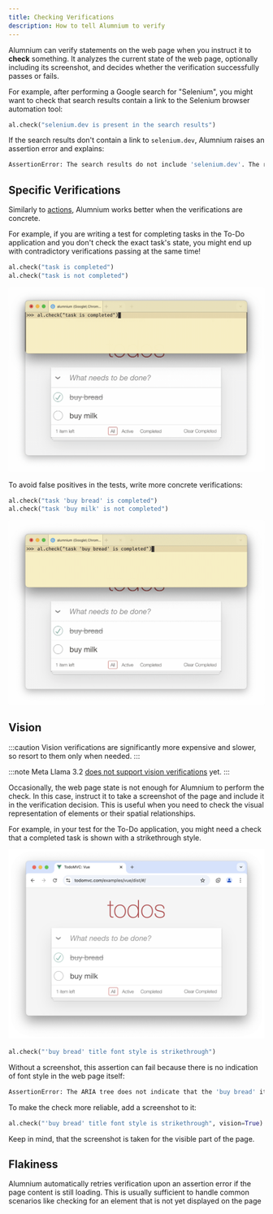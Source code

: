 ```yaml
---
title: Checking Verifications
description: How to tell Alumnium to verify
---
```


Alumnium can verify statements on the web page when you instruct it to **check** something. It analyzes the current state of the web page, optionally including its screenshot, and decides whether the verification successfully passes or fails.

For example, after performing a Google search for "Selenium", you might want to check that search results contain a link to the Selenium browser automation tool:

```python
al.check("selenium.dev is present in the search results")
```

If the search results don't contain a link to `selenium.dev`, Alumnium raises an assertion error and explains:

```bash wrap
AssertionError: The search results do not include 'selenium.dev'. The results shown in the ARIA tree include links to 'foobar2000', 'Wikipedia', and other related topics, but there is no mention of 'selenium.dev'.
```

## Specific Verifications

Similarly to [actions][1], Alumnium works better when the verifications are concrete.

For example, if you are writing a test for completing tasks in the To-Do application and you don't check the exact task's state, you might end up with contradictory verifications passing at the same time!

```python
al.check("task is completed")
al.check("task is not completed")
```

![A screen recording of Alumnium false positive when 1 out of 2 tasks is completed](../../../../assets/check-tasks-generic.gif)

To avoid false positives in the tests, write more concrete verifications:

```python
al.check("task 'buy bread' is completed")
al.check("task 'buy milk' is not completed")
```

![A screen recording of Alumnium passing when 1 out of 2 tasks is completed](../../../../assets/check-tasks-concrete.gif)


## Vision

:::caution
Vision verifications are significantly more expensive and slower, so resort to them only when needed.
:::

:::note
Meta Llama 3.2 [does not support vision verifications][2] yet.
:::

Occasionally, the web page state is not enough for Alumnium to perform the check. In this case, instruct it to take a screenshot of the page and include it in the verification decision. This is useful when you need to check the visual representation of elements or their spatial relationships.

For example, in your test for the To-Do application, you might need a check that a completed task is shown with a strikethrough style.

![A screenshot of To Do application with one task completed](../../../../assets/todo-one-checked.png)

```python
al.check("'buy bread' title font style is strikethrough")
```

Without a screenshot, this assertion can fail because there is no indication of font style in the web page itself:

```bash wrap
AssertionError: The ARIA tree does not indicate that the 'buy bread' item has a strikethrough style. It shows that the checkbox for 'buy bread' is checked, which typically indicates that the item is completed, but there is no mention of a strikethrough style in the provided ARIA tree.
```

To make the check more reliable, add a screenshot to it:

```python
al.check("'buy bread' title font style is strikethrough", vision=True)
```

Keep in mind, that the screenshot is taken for the visible part of the page.

## Flakiness

Alumnium automatically retries verification upon an assertion error if the page content is still loading. This is usually sufficient to handle common scenarios like checking for an element that is not yet displayed on the page


[1]: /docs/guides/actions#specific-instructions
[2]: https://github.com/boto/boto3/issues/4374
